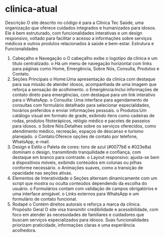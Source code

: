 # clinica-atual
Descrição
   O site descrito no código é para a Clínica Tec Saúde, uma organização que oferece cuidados integrados e humanizados para idosos. Ele é bem estruturado, com 
   funcionalidades interativas e um design responsivo, voltado para facilitar o acesso a informações sobre serviços médicos e outros produtos relacionados à saúde 
   e bem-estar.
Estrutura e Funcionalidades
1.	Cabeçalho e Navegação
   o	O cabeçalho exibe o logotipo da clínica e um título centralizado.
   o	Há um menu de navegação horizontal com links para páginas como Home, Emergência, Sobre Nós, Consulta, Produtos e Contato.
   2.	Seções Principais
   o	Home:Uma apresentação da clínica com destaque para sua missão de atender idosos, acompanhada de uma imagem que reforça a sensação de acolhimento.
   o	Emergência:Inclui informações de contato direto para emergências, com destaque para um link interativo para o WhatsApp.
   o	Consulta: Uma interface para agendamento de consultas com formulário detalhado para selecionar especialidades, horários preferidos e enviar informações pessoais.
   o	Produtos:Um catálogo visual em formato de grade, exibindo itens como cadeiras de rodas, produtos fitoterápicos, relógio médico e pacotes de passeios para idosos.
   o	Sobre Nós:Detalhes sobre os serviços oferecidos, como atendimento médico, recreação, espaços de descanso e turismo planejado.
   o	Contato:Oferece opções de contato por telefone, WhatsApp, e-mail.
3.	Design e Estilo
   o	Paleta de cores: tons de azul (#0077b6 e #023e8a) dominam o design, transmitindo tranquilidade e confiança, com destaque em branco para contraste.
   o	Layout responsivo: ajusta-se bem a dispositivos móveis, exibindo conteúdos em colunas ou pilhas conforme necessário.
   o	Animações suaves, como a transição de opacidade nas seções ativas.
4.	Elementos de Interatividade
   o	Seções alternam dinamicamente com um script que mostra ou oculta conteúdos dependendo da escolha do usuário.
   o	Formulários contam com validação de campos obrigatórios e uma interface amigável.
   o	Links externos para WhatsApp e um formulário de contato funcional.
5.	Rodapé
   o	Contém direitos autorais e reforça a marca da clínica.
Propósito Geral
   O site visa transmitir credibilidade e acessibilidade, com foco em atender às necessidades de familiares e cuidadores que buscam serviços especializados para 
   idosos. Suas funcionalidades priorizam praticidade, informações claras e uma experiência acolhedora.

